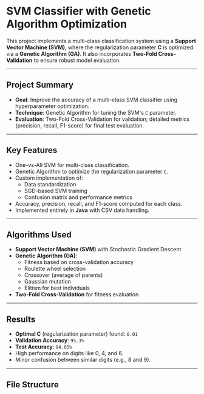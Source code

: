 # SVM Classifier with Genetic Algorithm Optimization

This project implements a multi-class classification system using a **Support Vector Machine (SVM)**, where the regularization parameter **C** is optimized via a **Genetic Algorithm (GA)**. It also incorporates **Two-Fold Cross-Validation** to ensure robust model evaluation.

---

## Project Summary

- **Goal**: Improve the accuracy of a multi-class SVM classifier using hyperparameter optimization.
- **Technique**: Genetic Algorithm for tuning the SVM's `C` parameter.
- **Evaluation**: Two-Fold Cross-Validation for validation; detailed metrics (precision, recall, F1-score) for final test evaluation.

---

## Key Features

- One-vs-All SVM for multi-class classification.
- Genetic Algorithm to optimize the regularization parameter `C`.
- Custom implementation of:
  - Data standardization
  - SGD-based SVM training
  - Confusion matrix and performance metrics
- Accuracy, precision, recall, and F1-score computed for each class.
- Implemented entirely in **Java** with CSV data handling.

---

## Algorithms Used

- **Support Vector Machine (SVM)** with Stochastic Gradient Descent
- **Genetic Algorithm (GA)**:  
  - Fitness based on cross-validation accuracy  
  - Roulette wheel selection  
  - Crossover (average of parents)  
  - Gaussian mutation  
  - Elitism for best individuals
- **Two-Fold Cross-Validation** for fitness evaluation

---

## Results

- **Optimal C** (regularization parameter) found: `0.01`
- **Validation Accuracy**: `95.3%`
- **Test Accuracy**: `94.05%`
- High performance on digits like 0, 4, and 6.
- Minor confusion between similar digits (e.g., 8 and 9).

---

## File Structure

